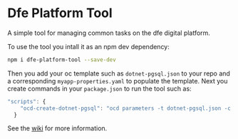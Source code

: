 # Dfe Platform Tool

A simple tool for managing common tasks on the dfe digital platform. 

To use the tool you intall it as an npm dev dependency: 

```sh
npm i dfe-platform-tool --save-dev
```

Then you add your oc template such as `dotnet-pgsql.json` to your repo and a corresponding `myapp-properties.yaml` to populate the template. Next you create commands in your `package.json` to run the tool such as: 

```javascript
"scripts": {
    "ocd-create-dotnet-pgsql": "ocd parameters -t dotnet-pgsql.json -c search-and-compare-properties.yaml | oc process -f dotnet-pgsql.json --param-file=- |  oc create -f -"
  }
```

See the [wiki](https://github.com/DFEAGILEDEVOPS/dfe-platform-tool/wiki) for more information. 
